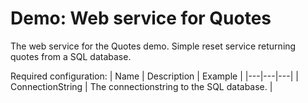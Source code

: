 # Demo: Web service for Quotes
The web service for the Quotes demo. Simple reset service returning quotes from a SQL database.

Required configuration:
| Name | Description | Example |
|---|---|---|
| ConnectionString | The connectionstring to the SQL database. | 